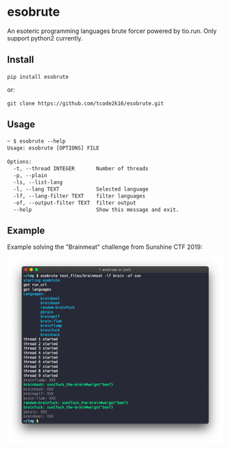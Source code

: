 # esobrute

An esoteric programming languages brute forcer powered by tio.run. Only support python2 currently.

## Install

`pip install esobrute`

or:

`git clone https://github.com/tcode2k16/esobrute.git`

## Usage

```
~ $ esobrute --help
Usage: esobrute [OPTIONS] FILE

Options:
  -t, --thread INTEGER       Number of threads
  -p, --plain
  -ls, --list-lang
  -l, --lang TEXT            Selected language
  -lf, --lang-filter TEXT    filter languages
  -of, --output-filter TEXT  filter output
  --help                     Show this message and exit.
```

## Example

Example solving the "Brainmeat" challenge from Sunshine CTF 2019:

![Sunshine CTF Example](./images/sunshine.png)
